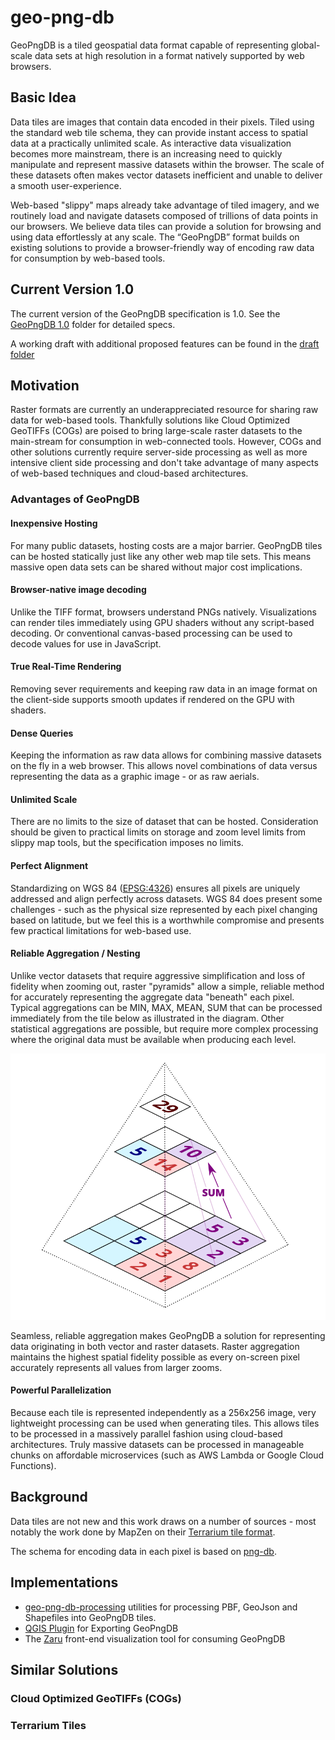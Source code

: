 # geo-png-db
GeoPngDB is a tiled geospatial data format capable of representing global-scale data sets at high resolution in a format natively supported by web browsers.

## Basic Idea
Data tiles are images that contain data encoded in their pixels. Tiled using the standard web tile schema, they can provide instant access to spatial data at a practically unlimited scale. As interactive data visualization becomes more mainstream, there is an increasing need to quickly manipulate and represent massive datasets within the browser. The scale of these datasets often makes vector datasets inefficient and unable to deliver a smooth user-experience.

Web-based "slippy" maps already take advantage of tiled imagery, and we routinely load and navigate datasets composed of trillions of data points in our browsers. We believe data tiles can provide a solution for browsing and using data effortlessly at any scale. The “GeoPngDB” format builds on existing solutions to provide a browser-friendly way of encoding raw data for consumption by web-based tools.

## Current Version 1.0
The current version of the GeoPngDB specification is 1.0. See the [GeoPngDB 1.0](./specifications/1.0/README.md) folder for detailed specs. 

A working draft with additional proposed features can be found in the [draft folder](./specifications/draft/1.1/README.md)

## Motivation
Raster formats are currently an underappreciated resource for sharing raw data for web-based tools. Thankfully solutions like Cloud Optimized GeoTIFFs (COGs) are poised to bring large-scale raster datasets to the main-stream for consumption in web-connected tools. However, COGs and other solutions currently require server-side processing as well as more intensive client side processing and don't take advantage of many aspects of web-based techniques and cloud-based architectures.

### Advantages of GeoPngDB

#### Inexpensive Hosting
For many public datasets, hosting costs are a major barrier. GeoPngDB tiles can be hosted statically just like any other web map tile sets. This means massive open data sets can be shared without major cost implications.

#### Browser-native image decoding
Unlike the TIFF format, browsers understand PNGs natively. Visualizations can render tiles immediately using GPU shaders without any script-based decoding. Or conventional canvas-based processing can be used to decode values for use in JavaScript.

#### True Real-Time Rendering
Removing sever requirements and keeping raw data in an image format on the client-side supports smooth updates if rendered on the GPU with shaders.

#### Dense Queries
Keeping the information as raw data allows for combining massive datasets on the fly in a web browser. This allows novel combinations of data versus representing the data as a graphic image - or as raw aerials.

#### Unlimited Scale
There are no limits to the size of dataset that can be hosted. Consideration should be given to practical limits on storage and zoom level limits from slippy map tools, but the specification imposes no limits.

#### Perfect Alignment
Standardizing on WGS 84 ([EPSG:4326](https://epsg.io/4326)) ensures all pixels are uniquely addressed and align perfectly across datasets. WGS 84 does present some challenges - such as the physical size represented by each pixel changing based on latitude, but we feel this is a worthwhile compromise and presents few practical limitations for web-based use.

#### Reliable Aggregation / Nesting
Unlike vector datasets that require aggressive simplification and loss of fidelity when zooming out, raster "pyramids" allow a simple, reliable method for accurately representing the aggregate data "beneath" each pixel. Typical aggregations can be MIN, MAX, MEAN, SUM that can be processed immediately from the tile below as illustrated in the diagram. Other statistical aggregations are possible, but require more complex processing where the original data must be available when producing each level.

![Illustration showing how values for 4 pixels from one zoom level are summed into a single pixel at the level above.](./img/pyramid.svg)

Seamless, reliable aggregation makes GeoPngDB a solution for representing data originating in both vector and raster datasets. Raster aggregation maintains the highest spatial fidelity possible as every on-screen pixel accurately represents all values from larger zooms.

#### Powerful Parallelization
Because each tile is represented independently as a 256x256 image, very lightweight processing can be used when generating tiles. This allows tiles to be processed in a massively parallel fashion using cloud-based architectures. Truly massive datasets can be processed in manageable chunks on affordable microservices (such as AWS Lambda or Google Cloud Functions).

## Background
Data tiles are not new and this work draws on a number of sources - most notably the work done by MapZen on their [Terrarium tile format](https://github.com/tilezen/joerd/blob/master/docs/formats.md#terrarium).

The schema for encoding data in each pixel is based on [png-db](https://github.com/sasakiassociates/png-db).

## Implementations

* [geo-png-db-processing](./geo-png-db-processing/README.md) utilities for processing PBF, GeoJson and Shapefiles into GeoPngDB tiles.
* [QGIS Plugin](https://github.com/sasakiassociates/qgis-geo-png-db) for Exporting GeoPngDB 
* The [Zaru](https://github.com/sasakiassociates/zaru) front-end visualization tool for consuming GeoPngDB

## Similar Solutions

### Cloud Optimized GeoTIFFs (COGs)
### Terrarium Tiles

